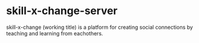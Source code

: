 # skill-x-change-server
skill-x-change (working title) is a platform for creating social connections by teaching and learning from eachothers.

